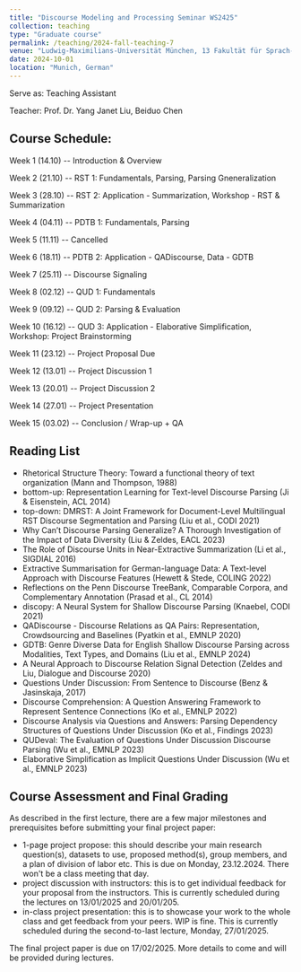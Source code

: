 ```yaml
---
title: "Discourse Modeling and Processing Seminar WS2425"
collection: teaching
type: "Graduate course"
permalink: /teaching/2024-fall-teaching-7
venue: "Ludwig-Maximilians-Universität München, 13 Fakultät für Sprach- und Literaturwissenschaften, Department II, Centrum für Informations- und Sprachverarbeitung"
date: 2024-10-01
location: "Munich, German"
---
```


Serve as: Teaching Assistant

Teacher: Prof. Dr. Yang Janet Liu, Beiduo Chen

## Course Schedule:

Week 1 (14.10) -- Introduction & Overview

Week 2 (21.10) -- RST 1: Fundamentals, Parsing, Parsing Gneneralization 

Week 3 (28.10) -- RST 2: Application - Summarization, Workshop - RST & Summarization

Week 4 (04.11) -- PDTB 1: Fundamentals, Parsing

Week 5 (11.11) -- Cancelled

Week 6 (18.11) -- PDTB 2: Application - QADiscourse, Data - GDTB

Week 7 (25.11) -- Discourse Signaling

Week 8 (02.12) -- QUD 1: Fundamentals

Week 9 (09.12) -- QUD 2: Parsing & Evaluation 

Week 10 (16.12) -- QUD 3: Application - Elaborative Simplification, Workshop: Project Brainstorming 

Week 11 (23.12) -- Project Proposal Due

Week 12 (13.01) -- Project Discussion 1

Week 13 (20.01) -- Project Discussion 2

Week 14 (27.01) -- Project Presentation

Week 15 (03.02) -- Conclusion / Wrap-up + QA

## Reading List

* Rhetorical Structure Theory: Toward a functional theory of text organization (Mann and Thompson, 1988)
* bottom-up: Representation Learning for Text-level Discourse Parsing (Ji & Eisenstein, ACL 2014)
* top-down: DMRST: A Joint Framework for Document-Level Multilingual RST Discourse Segmentation and Parsing (Liu et al., CODI 2021)
* Why Can’t Discourse Parsing Generalize? A Thorough Investigation of the Impact of Data Diversity (Liu & Zeldes, EACL 2023)
* The Role of Discourse Units in Near-Extractive Summarization (Li et al., SIGDIAL 2016)
* Extractive Summarisation for German-language Data: A Text-level Approach with Discourse Features (Hewett & Stede, COLING 2022)
* Reflections on the Penn Discourse TreeBank, Comparable Corpora, and Complementary Annotation (Prasad et al., CL 2014)
* discopy: A Neural System for Shallow Discourse Parsing (Knaebel, CODI 2021)
* QADiscourse - Discourse Relations as QA Pairs: Representation, Crowdsourcing and Baselines (Pyatkin et al., EMNLP 2020)
* GDTB: Genre Diverse Data for English Shallow Discourse Parsing across Modalities, Text Types, and Domains (Liu et al., EMNLP 2024)
* A Neural Approach to Discourse Relation Signal Detection (Zeldes and Liu, Dialogue and Discourse 2020)
* Questions Under Discussion: From Sentence to Discourse (Benz & Jasinskaja, 2017)
* Discourse Comprehension: A Question Answering Framework to Represent Sentence Connections (Ko et al., EMNLP 2022)
* Discourse Analysis via Questions and Answers: Parsing Dependency Structures of Questions Under Discussion (Ko et al., Findings 2023)
* QUDeval: The Evaluation of Questions Under Discussion Discourse Parsing (Wu et al., EMNLP 2023)
* Elaborative Simplification as Implicit Questions Under Discussion (Wu et al., EMNLP 2023)


## Course Assessment and Final Grading
As described in the first lecture, there are a few major milestones and prerequisites before submitting your final project paper: 

* 1-page project propose: this should describe your main research question(s), datasets to use, proposed method(s), group members, and a plan of division of labor etc. This is due on Monday, 23.12.2024. There won't be a class meeting that day. 
* project discussion with instructors: this is to get individual feedback for your proposal from the instructors. This is currently scheduled during the lectures on 13/01/2025 and 20/01/205. 
* in-class project presentation: this is to showcase your work to the whole class and get feedback from your peers. WIP is fine. This is currently scheduled during the second-to-last lecture, Monday, 27/01/2025.

The final project paper is due on 17/02/2025. More details to come and will be provided during lectures. 
